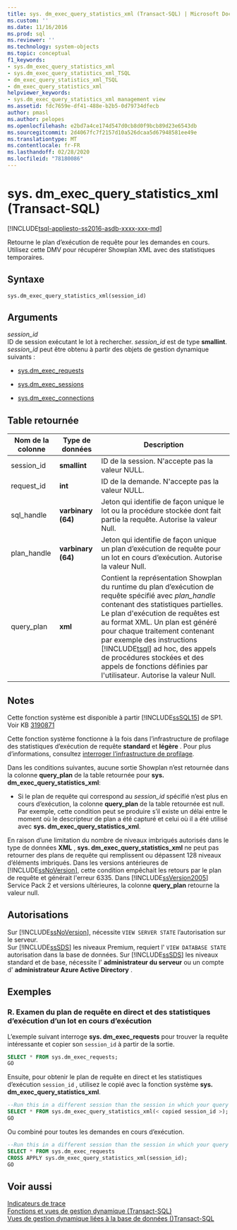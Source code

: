 ```yaml
---
title: sys. dm_exec_query_statistics_xml (Transact-SQL) | Microsoft Docs
ms.custom: ''
ms.date: 11/16/2016
ms.prod: sql
ms.reviewer: ''
ms.technology: system-objects
ms.topic: conceptual
f1_keywords:
- sys.dm_exec_query_statistics_xml
- sys.dm_exec_query_statistics_xml_TSQL
- dm_exec_query_statistics_xml_TSQL
- dm_exec_query_statistics_xml
helpviewer_keywords:
- sys.dm_exec_query_statistics_xml management view
ms.assetid: fdc7659e-df41-488e-b2b5-0d79734dfecb
author: pmasl
ms.author: pelopes
ms.openlocfilehash: e2bd7a4ce174d547d0cb8d0f9bcb89d23e6543db
ms.sourcegitcommit: 2d4067fc7f2157d10a526dcaa5d67948581ee49e
ms.translationtype: MT
ms.contentlocale: fr-FR
ms.lasthandoff: 02/28/2020
ms.locfileid: "78180086"
---
```

# <a name="sysdm_exec_query_statistics_xml-transact-sql"></a>sys. dm_exec_query_statistics_xml (Transact-SQL)
[!INCLUDE[tsql-appliesto-ss2016-asdb-xxxx-xxx-md](../../includes/tsql-appliesto-ss2016-asdb-xxxx-xxx-md.md)]

Retourne le plan d’exécution de requête pour les demandes en cours. Utilisez cette DMV pour récupérer Showplan XML avec des statistiques temporaires. 

## <a name="syntax"></a>Syntaxe

```
sys.dm_exec_query_statistics_xml(session_id)  
``` 

## <a name="arguments"></a>Arguments 
*session_id*  
 ID de session exécutant le lot à rechercher. *session_id* est de type **smallint**. *session_id* peut être obtenu à partir des objets de gestion dynamique suivants :  
  
-   [sys.dm_exec_requests](../../relational-databases/system-dynamic-management-views/sys-dm-exec-requests-transact-sql.md)  
  
-   [sys.dm_exec_sessions](../../relational-databases/system-dynamic-management-views/sys-dm-exec-sessions-transact-sql.md)  
  
-   [sys.dm_exec_connections](../../relational-databases/system-dynamic-management-views/sys-dm-exec-connections-transact-sql.md)  

## <a name="table-returned"></a>Table retournée

|Nom de la colonne|Type de données|Description|  
|-----------------|---------------|-----------------|
|session_id|**smallint**|ID de la session. N'accepte pas la valeur NULL.|
|request_id|**int**|ID de la demande. N'accepte pas la valeur NULL.|
|sql_handle|**varbinary (64)**|Jeton qui identifie de façon unique le lot ou la procédure stockée dont fait partie la requête. Autorise la valeur Null.|
|plan_handle|**varbinary (64)**|Jeton qui identifie de façon unique un plan d’exécution de requête pour un lot en cours d’exécution. Autorise la valeur Null.|
|query_plan|**xml**|Contient la représentation Showplan du runtime du plan d’exécution de requête spécifié avec *plan_handle* contenant des statistiques partielles. Le plan d'exécution de requêtes est au format XML. Un plan est généré pour chaque traitement contenant par exemple des instructions [!INCLUDE[tsql](../../includes/tsql-md.md)] ad hoc, des appels de procédures stockées et des appels de fonctions définies par l'utilisateur. Autorise la valeur Null.|

## <a name="remarks"></a>Notes
Cette fonction système est disponible à partir [!INCLUDE[ssSQL15](../../includes/sssql15-md.md)] de SP1. Voir KB [3190871](https://support.microsoft.com/help/3190871)

Cette fonction système fonctionne à la fois dans l’infrastructure de profilage des statistiques d’exécution de requête **standard** et **légère** . Pour plus d’informations, consultez [interroger l’infrastructure de profilage](../../relational-databases/performance/query-profiling-infrastructure.md).  

Dans les conditions suivantes, aucune sortie Showplan n’est retournée dans la colonne **query_plan** de la table retournée pour **sys. dm_exec_query_statistics_xml**:  
  
-   Si le plan de requête qui correspond au *session_id* spécifié n’est plus en cours d’exécution, la colonne **query_plan** de la table retournée est null. Par exemple, cette condition peut se produire s’il existe un délai entre le moment où le descripteur de plan a été capturé et celui où il a été utilisé avec **sys. dm_exec_query_statistics_xml**.  
    
En raison d’une limitation du nombre de niveaux imbriqués autorisés dans le type de données **XML** , **sys. dm_exec_query_statistics_xml** ne peut pas retourner des plans de requête qui remplissent ou dépassent 128 niveaux d’éléments imbriqués. Dans les versions antérieures de [!INCLUDE[ssNoVersion](../../includes/ssnoversion-md.md)], cette condition empêchait les retours par le plan de requête et générait l'erreur 6335. Dans [!INCLUDE[ssVersion2005](../../includes/ssversion2005-md.md)] Service Pack 2 et versions ultérieures, la colonne **query_plan** retourne la valeur null.   

## <a name="permissions"></a>Autorisations  
Sur [!INCLUDE[ssNoVersion](../../includes/ssnoversion-md.md)], nécessite `VIEW SERVER STATE` l’autorisation sur le serveur.  
Sur [!INCLUDE[ssSDS](../../includes/sssds-md.md)] les niveaux Premium, requiert l' `VIEW DATABASE STATE` autorisation dans la base de données. Sur [!INCLUDE[ssSDS](../../includes/sssds-md.md)] les niveaux standard et de base, nécessite l' **administrateur du serveur** ou un compte d' **administrateur Azure Active Directory** .

## <a name="examples"></a>Exemples  
  
### <a name="a-looking-at-live-query-plan-and-execution-statistics-for-a-running-batch"></a>R. Examen du plan de requête en direct et des statistiques d’exécution d’un lot en cours d’exécution  
 L’exemple suivant interroge **sys. dm_exec_requests** pour trouver la requête intéressante et copier son `session_id` à partir de la sortie.  
  
```sql  
SELECT * FROM sys.dm_exec_requests;  
GO  
```  
  
 Ensuite, pour obtenir le plan de requête en direct et les statistiques d’exécution `session_id` , utilisez le copié avec la fonction système **sys. dm_exec_query_statistics_xml**.  
  
```sql  
--Run this in a different session than the session in which your query is running.
SELECT * FROM sys.dm_exec_query_statistics_xml(< copied session_id >);  
GO  
```   

 Ou combiné pour toutes les demandes en cours d’exécution.  
  
```sql  
--Run this in a different session than the session in which your query is running.
SELECT * FROM sys.dm_exec_requests
CROSS APPLY sys.dm_exec_query_statistics_xml(session_id);  
GO  
```   
  
## <a name="see-also"></a>Voir aussi
  [Indicateurs de trace](../../t-sql/database-console-commands/dbcc-traceon-trace-flags-transact-sql.md)  
 [Fonctions et vues de gestion dynamique &#40;Transact-SQL&#41;](~/relational-databases/system-dynamic-management-views/system-dynamic-management-views.md)   
 [Vues de gestion dynamique liées à la base de données &#40;&#41;Transact-SQL](../../relational-databases/system-dynamic-management-views/database-related-dynamic-management-views-transact-sql.md)  

